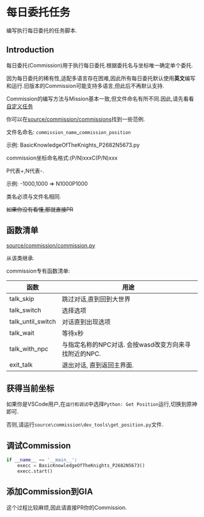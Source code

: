 # 每日委托任务

编写执行每日委托的任务脚本.

## Introduction

每日委托(Commission)用于执行每日委托.根据委托名与坐标唯一确定单个委托.

因为每日委托的稀有性,适配多语言存在困难,因此所有每日委托默认使用**英文**编写和运行.旧版本的Commission可能支持多语言,但此后不再默认支持.

Commission的编写方法与Mission基本一致,但文件命名有所不同.因此,请先看看[自定义任务](./mission.md)

你可以在[source/commission/commissions](https://github.com/infstellar/genshin_impact_assistant/tree/main/source/commission/commissions)找到一些范例.


文件名命名: `commission_name`_`commission_position`

示例: BasicKnowledgeOfTheKnights_P2682N5673.py

commission坐标命名格式:(P/N)xxxC(P/N)xxx

P代表+,N代表-.

示例: -1000,1000 => N1000P1000


类名必须与文件名相同.

~~如果你没有看懂,那就直接PR~~

## 函数清单

[source/commission/commission.py](https://github.com/infstellar/genshin_impact_assistant/tree/main/source/commission/commission.py)

从该类继承.

commission专有函数清单:

|函数|用途|
|----|----|
|talk_skip|跳过对话,直到回到大世界|
|talk_switch|选择选项|
|talk_until_switch|对话直到出现选项|
|talk_wait|等待x秒|
|talk_with_npc|与指定名称的NPC对话. 会按wasd改变方向来寻找附近的NPC.|
|exit_talk|退出对话, 直到返回主界面.|

## 获得当前坐标

如果你是VSCode用户,在`运行和调试`中选择`Python: Get Position`运行,切换到原神即可.

否则,请运行`source\commission\dev_tools\get_position.py`文件.

## 调试Commission


```python
if __name__ == '__main__':
    execc = BasicKnowledgeOfTheKnights_P2682N5673()
    execc.start()
```

## 添加Commission到GIA


这个过程比较麻烦,因此请直接PR你的Commission.

